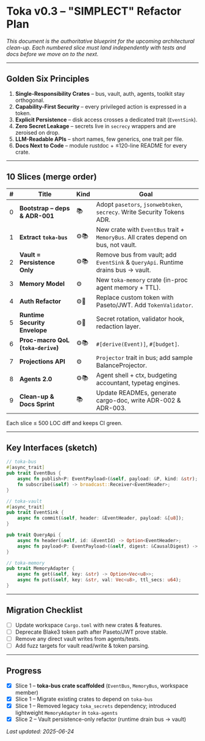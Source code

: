 # Toka v0.3 – "SIMPLECT" Refactor Plan

_This document is the authoritative blueprint for the upcoming architectural clean-up.  Each numbered slice must land independently with tests and docs before we move on to the next._

---

## Golden Six Principles

1. **Single-Responsibility Crates** – bus, vault, auth, agents, toolkit stay orthogonal.  
2. **Capability-First Security** – every privileged action is expressed in a token.  
3. **Explicit Persistence** – disk access crosses a dedicated trait (`EventSink`).  
4. **Zero Secret Leakage** – secrets live in `secrecy` wrappers and are zeroised on drop.  
5. **LLM-Readable APIs** – short names, few generics, one trait per file.  
6. **Docs Next to Code** – module rustdoc + ≤120-line README for every crate.

---

## 10 Slices (merge order)

| # | Title | Kind | Goal |
|---|-------|------|------|
| 0 | **Bootstrap – deps & ADR-001** | 📚 | Adopt `pasetors`, `jsonwebtoken`, `secrecy`. Write Security Tokens ADR. |
| 1 | **Extract `toka-bus`** | ⚙📚 | New crate with `EventBus` trait + `MemoryBus`. All crates depend on bus, not vault. |
| 2 | **Vault = Persistence Only** | ⚙📚 | Remove bus from vault; add `EventSink` & `QueryApi`. Runtime drains bus → vault. |
| 3 | **Memory Model** | ⚙ | New `toka-memory` crate (in-proc agent memory + TTL). |
| 4 | **Auth Refactor** | ⚙🔐 | Replace custom token with Paseto/JWT. Add `TokenValidator`. |
| 5 | **Runtime Security Envelope** | ⚙🔐 | Secret rotation, validator hook, redaction layer. |
| 6 | **Proc-macro QoL (`toka-derive`)** | ⚙📚 | `#[derive(Event)]`, `#[budget]`. |
| 7 | **Projections API** | ⚙ | `Projector` trait in bus; add sample BalanceProjector. |
| 8 | **Agents 2.0** | ⚙📚 | Agent shell + ctx, budgeting accountant, typetag engines. |
| 9 | **Clean-up & Docs Sprint** | 📚 | Update READMEs, generate cargo-doc, write ADR-002 & ADR-003.

Each slice ≤ 500 LOC diff and keeps CI green.

---

## Key Interfaces (sketch)

```rust
// toka-bus
#[async_trait]
pub trait EventBus {
    async fn publish<P: EventPayload>(&self, payload: &P, kind: &str);
    fn subscribe(&self) -> broadcast::Receiver<EventHeader>;
}

// toka-vault
#[async_trait]
pub trait EventSink {
    async fn commit(&self, header: &EventHeader, payload: &[u8]);
}

pub trait QueryApi {
    async fn header(&self, id: &EventId) -> Option<EventHeader>;
    async fn payload<P: EventPayload>(&self, digest: &CausalDigest) -> Option<P>;
}

// toka-memory
pub trait MemoryAdapter {
    async fn get(&self, key: &str) -> Option<Vec<u8>>;
    async fn put(&self, key: &str, val: Vec<u8>, ttl_secs: u64);
}
```

---

## Migration Checklist

- [ ] Update workspace `Cargo.toml` with new crates & features.  
- [ ] Deprecate Blake3 token path after Paseto/JWT prove stable.  
- [ ] Remove any direct vault writes from agents/tests.  
- [ ] Add fuzz targets for vault read/write & token parsing.

---

## Progress

- [x] Slice 1 – **toka-bus crate scaffolded** (`EventBus`, `MemoryBus`, workspace member)
- [x] Slice 1 – Migrate existing crates to depend on `toka-bus`
- [x] Slice 1 – Removed legacy `toka_secrets` dependency; introduced lightweight `MemoryAdapter` in `toka-agents`
- [x] Slice 2 – Vault persistence-only refactor (runtime drain bus → vault)

_Last updated: 2025-06-24_ 